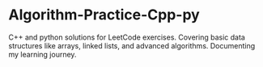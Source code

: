 # Algorithm-Practice-Cpp-py
C++ and python solutions for LeetCode exercises. Covering basic data structures like arrays, linked lists, and advanced algorithms. Documenting my learning journey.
